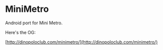 MiniMetro
=========

Android port for Mini Metro.

Here's the OG:

[http://dinopoloclub.com/minimetro/](http://dinopoloclub.com/minimetro/)
